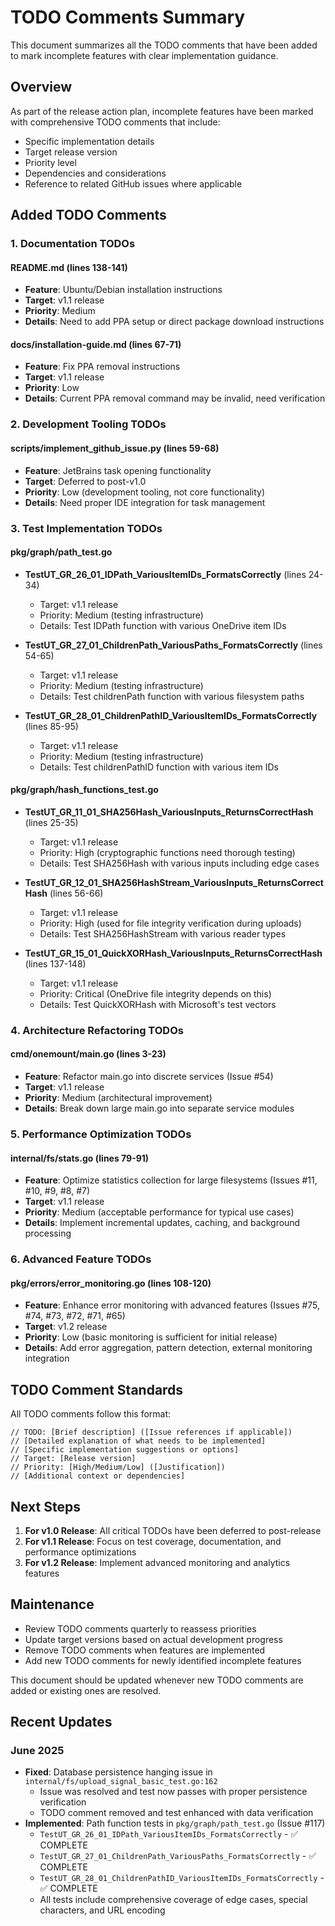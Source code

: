 # TODO Comments Summary

This document summarizes all the TODO comments that have been added to mark incomplete features with clear implementation guidance.

## Overview

As part of the release action plan, incomplete features have been marked with comprehensive TODO comments that include:
- Specific implementation details
- Target release version
- Priority level
- Dependencies and considerations
- Reference to related GitHub issues where applicable

## Added TODO Comments

### 1. Documentation TODOs

#### README.md (lines 138-141)
- **Feature**: Ubuntu/Debian installation instructions
- **Target**: v1.1 release
- **Priority**: Medium
- **Details**: Need to add PPA setup or direct package download instructions

#### docs/installation-guide.md (lines 67-71)
- **Feature**: Fix PPA removal instructions
- **Target**: v1.1 release
- **Priority**: Low
- **Details**: Current PPA removal command may be invalid, need verification

### 2. Development Tooling TODOs

#### scripts/implement_github_issue.py (lines 59-68)
- **Feature**: JetBrains task opening functionality
- **Target**: Deferred to post-v1.0
- **Priority**: Low (development tooling, not core functionality)
- **Details**: Need proper IDE integration for task management

### 3. Test Implementation TODOs

#### pkg/graph/path_test.go
- **TestUT_GR_26_01_IDPath_VariousItemIDs_FormatsCorrectly** (lines 24-34)
  - Target: v1.1 release
  - Priority: Medium (testing infrastructure)
  - Details: Test IDPath function with various OneDrive item IDs

- **TestUT_GR_27_01_ChildrenPath_VariousPaths_FormatsCorrectly** (lines 54-65)
  - Target: v1.1 release
  - Priority: Medium (testing infrastructure)
  - Details: Test childrenPath function with various filesystem paths

- **TestUT_GR_28_01_ChildrenPathID_VariousItemIDs_FormatsCorrectly** (lines 85-95)
  - Target: v1.1 release
  - Priority: Medium (testing infrastructure)
  - Details: Test childrenPathID function with various item IDs

#### pkg/graph/hash_functions_test.go
- **TestUT_GR_11_01_SHA256Hash_VariousInputs_ReturnsCorrectHash** (lines 25-35)
  - Target: v1.1 release
  - Priority: High (cryptographic functions need thorough testing)
  - Details: Test SHA256Hash with various inputs including edge cases

- **TestUT_GR_12_01_SHA256HashStream_VariousInputs_ReturnsCorrectHash** (lines 56-66)
  - Target: v1.1 release
  - Priority: High (used for file integrity verification during uploads)
  - Details: Test SHA256HashStream with various reader types

- **TestUT_GR_15_01_QuickXORHash_VariousInputs_ReturnsCorrectHash** (lines 137-148)
  - Target: v1.1 release
  - Priority: Critical (OneDrive file integrity depends on this)
  - Details: Test QuickXORHash with Microsoft's test vectors

### 4. Architecture Refactoring TODOs

#### cmd/onemount/main.go (lines 3-23)
- **Feature**: Refactor main.go into discrete services (Issue #54)
- **Target**: v1.1 release
- **Priority**: Medium (architectural improvement)
- **Details**: Break down large main.go into separate service modules

### 5. Performance Optimization TODOs

#### internal/fs/stats.go (lines 79-91)
- **Feature**: Optimize statistics collection for large filesystems (Issues #11, #10, #9, #8, #7)
- **Target**: v1.1 release
- **Priority**: Medium (acceptable performance for typical use cases)
- **Details**: Implement incremental updates, caching, and background processing

### 6. Advanced Feature TODOs

#### pkg/errors/error_monitoring.go (lines 108-120)
- **Feature**: Enhance error monitoring with advanced features (Issues #75, #74, #73, #72, #71, #65)
- **Target**: v1.2 release
- **Priority**: Low (basic monitoring is sufficient for initial release)
- **Details**: Add error aggregation, pattern detection, external monitoring integration

## TODO Comment Standards

All TODO comments follow this format:
```
// TODO: [Brief description] ([Issue references if applicable])
// [Detailed explanation of what needs to be implemented]
// [Specific implementation suggestions or options]
// Target: [Release version]
// Priority: [High/Medium/Low] ([Justification])
// [Additional context or dependencies]
```

## Next Steps

1. **For v1.0 Release**: All critical TODOs have been deferred to post-release
2. **For v1.1 Release**: Focus on test coverage, documentation, and performance optimizations
3. **For v1.2 Release**: Implement advanced monitoring and analytics features

## Maintenance

- Review TODO comments quarterly to reassess priorities
- Update target versions based on actual development progress
- Remove TODO comments when features are implemented
- Add new TODO comments for newly identified incomplete features

This document should be updated whenever new TODO comments are added or existing ones are resolved.

## Recent Updates

### June 2025
- **Fixed**: Database persistence hanging issue in `internal/fs/upload_signal_basic_test.go:162`
  - Issue was resolved and test now passes with proper persistence verification
  - TODO comment removed and test enhanced with data verification
- **Implemented**: Path function tests in `pkg/graph/path_test.go` (Issue #117)
  - `TestUT_GR_26_01_IDPath_VariousItemIDs_FormatsCorrectly` - ✅ COMPLETE
  - `TestUT_GR_27_01_ChildrenPath_VariousPaths_FormatsCorrectly` - ✅ COMPLETE
  - `TestUT_GR_28_01_ChildrenPathID_VariousItemIDs_FormatsCorrectly` - ✅ COMPLETE
  - All tests include comprehensive coverage of edge cases, special characters, and URL encoding
